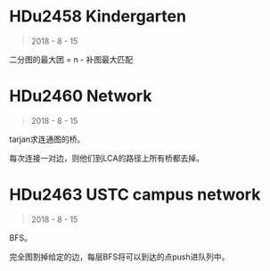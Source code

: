 # HDu2458 Kindergarten

> 2018 - 8 - 15

二分图的最大团 = n - 补图最大匹配

# HDu2460 Network

> 2018 - 8 - 15

tarjan求连通图的桥。

每次连接一对边，则他们到LCA的路径上所有桥都去掉。

# HDu2463 USTC campus network

> 2018 - 8 - 15

BFS。

完全图割掉给定的边，每层BFS将可以到达的点push进队列中。